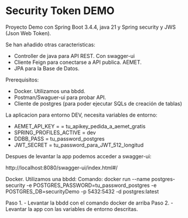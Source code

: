 Security Token DEMO
===================================

Proyecto Demo con Spring Boot 3.4.4, java 21 y Spring security y JWS (Json Web Token).

Se han añadido otras caracteristicas:
- Controller de java para API REST. Con swagger-ui
- Cliente Feign para conectarse a API publica. AEMET.
- JPA para la Base de Datos.


Prerequisitos:
- Docker. Utilizamos una bbdd.
- Postman/Swaguer-ui para probar API.
- Cliente de postgres (para poder ejecutar SQLs de creación de tablas)

La aplicacion para entorno DEV, necesita variables de entorno:
- AEMET_API_KEY = = tu_apikey_pedida_a_aemet_gratis
- SPRING_PROFILES_ACTIVE = dev
- DDBB_PASS = tu_password_postgres
- JWT_SECRET = tu_password_para_JWT_512_longitud 

Despues de levantar la app podemos acceder a swagger-ui:

http://localhost:8080/swagger-ui/index.html#/

Docker. Utilizamos una bbdd: Comando:
docker run --name postgres-security -e POSTGRES_PASSWORD=tu_password_postgres -e POSTGRES_DB=securityDemo
-p 5432:5432 -d postgres:latest

Paso 1. - Levantar la bbdd con el comando docker de arriba
Paso 2. - Levantar la app con las variables de entorno descritas.
